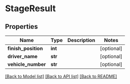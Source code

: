 # StageResult

## Properties
Name | Type | Description | Notes
------------ | ------------- | ------------- | -------------
**finish_position** | **int** |  | [optional] 
**driver_name** | **str** |  | [optional] 
**vehicle_number** | **str** |  | [optional] 

[[Back to Model list]](../README.md#documentation-for-models) [[Back to API list]](../README.md#documentation-for-api-endpoints) [[Back to README]](../README.md)

